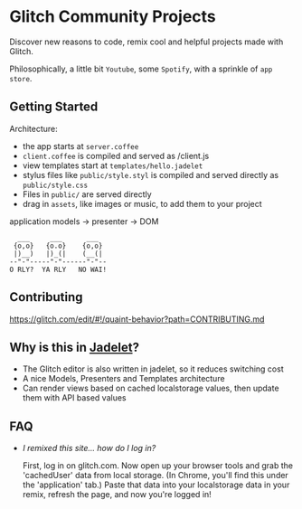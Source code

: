 # Glitch Community Projects

Discover new reasons to code, remix cool and helpful projects made with Glitch.

Philosophically, a little bit `Youtube`, some `Spotify`, with a sprinkle of `app store`.

Getting Started
-----------------


Architecture: 

- the app starts at `server.coffee`
- `client.coffee` is compiled and served as /client.js
- view templates start at `templates/hello.jadelet`
- stylus files like `public/style.styl` is compiled and served directly as `public/style.css`
- Files in `public/` are served directly
- drag in `assets`, like images or music, to add them to your project

application models -> presenter -> DOM

```
  ___     ___      ___
 {o,o}   {o.o}    {o,o}
 |)__)   |)_(|    (__(|
--"-"-----"-"------"-"--
O RLY?  YA RLY   NO WAI!
```

Contributing
------------
https://glitch.com/edit/#!/quaint-behavior?path=CONTRIBUTING.md


Why is this in [Jadelet](https://jadelet.com/)?
-----------------------
- The Glitch editor is also written in jadelet, so it reduces switching cost
- A nice Models, Presenters and Templates architecture
- Can render views based on cached localstorage values, then update them with API based values

FAQ
---
- _I remixed this site... how do I log in?_

  First, log in on glitch.com.  Now open up your browser tools and 
  grab the 'cachedUser' data from local storage.  (In Chrome, you'll find this under the 'application' tab.)  Paste that data into your localstorage
  data in your remix, refresh the page, and now you're logged in!
